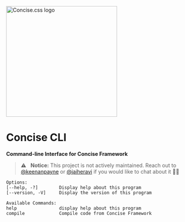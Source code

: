 <img src="https://keenanpayne.com/images/work/concise-logo.svg" alt="Concise.css logo" width="300">

# Concise CLI

**Command-line Interface for Concise Framework**

> :warning: &nbsp; **Notice:** This project is not actively maintained. Reach out to [@keenanpayne](https://twitter.com/KeenanPayne_) or [@jaiheravi](https://twitter.com/jaiheravi) if you would like to chat about it ✌🏻

```
Options:
[--help, -?]        Display help about this program
[--version, -V]     Display the version of this program

Available Commands:
help                display help about this program
compile             Compile code from Concise Framework
```
